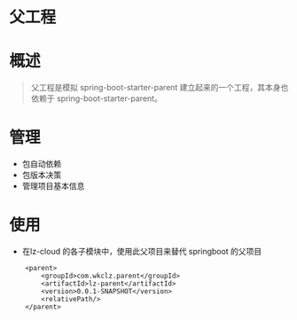 # 父工程

# 概述
> 父工程是模拟  spring-boot-starter-parent 建立起来的一个工程，其本身也依赖于 spring-boot-starter-parent。

# 管理
- 包自动依赖
- 包版本决策
- 管理项目基本信息

# 使用
- 在lz-cloud 的各子模块中，使用此父项目来替代 springboot 的父项目
```
    <parent>
        <groupId>com.wkclz.parent</groupId>
        <artifactId>lz-parent</artifactId>
        <version>0.0.1-SNAPSHOT</version>
        <relativePath/>
    </parent>
```